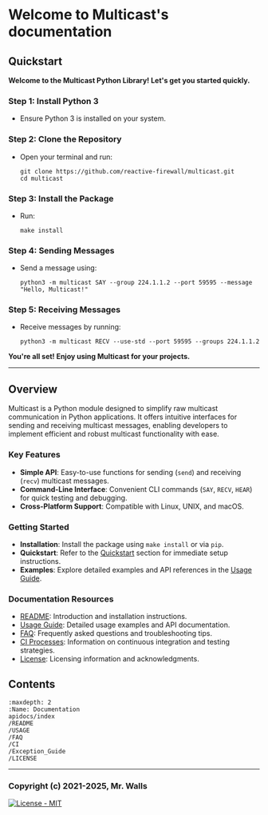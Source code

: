 # Welcome to Multicast's documentation

## Quickstart

**Welcome to the Multicast Python Library! Let's get you started quickly.**

### Step 1: Install Python 3

* Ensure Python 3 is installed on your system.

### Step 2: Clone the Repository

* Open your terminal and run:

  ```shell
  git clone https://github.com/reactive-firewall/multicast.git
  cd multicast
  ```

### Step 3: Install the Package

* Run:

  ```shell
  make install
  ```

### Step 4: Sending Messages

* Send a message using:

  ```shell
  python3 -m multicast SAY --group 224.1.1.2 --port 59595 --message "Hello, Multicast!"
  ```

### Step 5: Receiving Messages

* Receive messages by running:

  ```shell
  python3 -m multicast RECV --use-std --port 59595 --groups 224.1.1.2
  ```

**You're all set! Enjoy using Multicast for your projects.**

---

## Overview

Multicast is a Python module designed to simplify raw multicast communication in Python
applications. It offers intuitive interfaces for sending and receiving multicast messages,
enabling developers to implement efficient and robust multicast functionality with ease.

### Key Features

* **Simple API**: Easy-to-use functions for sending (`send`) and receiving (`recv`) multicast
  messages.
* **Command-Line Interface**: Convenient CLI commands (`SAY`, `RECV`, `HEAR`) for quick testing
  and debugging.
* **Cross-Platform Support**: Compatible with Linux, UNIX, and macOS.

### Getting Started

* **Installation**: Install the package using `make install` or via `pip`.
* **Quickstart**: Refer to the [Quickstart](#quickstart) section for immediate setup instructions.
* **Examples**: Explore detailed examples and API references in the [Usage Guide](./USAGE).

### Documentation Resources

* [README](./README): Introduction and installation instructions.
* [Usage Guide](./USAGE): Detailed usage examples and API documentation.
* [FAQ](./FAQ): Frequently asked questions and troubleshooting tips.
* [CI Processes](./CI): Information on continuous integration and testing strategies.
* [License](./LICENSE): Licensing information and acknowledgments.

## Contents

```{toctree}
:maxdepth: 2
:Name: Documentation
apidocs/index
/README
/USAGE
/FAQ
/CI
/Exception_Guide
/LICENSE
```

---

### Copyright (c) 2021-2025, Mr. Walls

[![License - MIT](https://img.shields.io/github/license/reactive-firewall/multicast.svg?maxAge=3600)](https://github.com/reactive-firewall/multicast/blob/stable/LICENSE.md)

